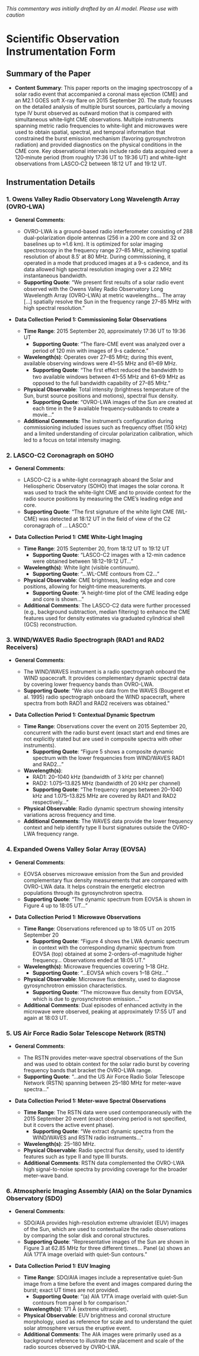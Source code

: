 _This commentary was initially drafted by an AI model. Please use with caution_

# Scientific Observation Instrumentation Form

## Summary of the Paper
- **Content Summary**: This paper reports on the imaging spectroscopy of a solar radio event that accompanied a coronal mass ejection (CME) and an M2.1 GOES soft X-ray flare on 2015 September 20. The study focuses on the detailed analysis of multiple burst sources, particularly a moving type IV burst observed as outward motion that is compared with simultaneous white‐light CME observations. Multiple instruments spanning metric radio frequencies to white-light and microwaves were used to obtain spatial, spectral, and temporal information that constrained the burst emission mechanism (favoring gyrosynchrotron radiation) and provided diagnostics on the physical conditions in the CME core. Key observational intervals include radio data acquired over a 120‐minute period (from roughly 17:36 UT to 19:36 UT) and white-light observations from LASCO‐C2 between 18:12 UT and 19:12 UT.

## Instrumentation Details

### 1. Owens Valley Radio Observatory Long Wavelength Array (OVRO-LWA)
- **General Comments**:
  - OVRO-LWA is a ground-based radio interferometer consisting of 288 dual-polarization dipole antennas (256 in a 200 m core and 32 on baselines up to ≈1.6 km). It is optimized for solar imaging spectroscopy in the frequency range 27–85 MHz, achieving spatial resolution of about 8.5′ at 80 MHz. During commissioning, it operated in a mode that produced images at a 9-s cadence, and its data allowed high spectral resolution imaging over a 22 MHz instantaneous bandwidth.
  - **Supporting Quote**: “We present ﬁrst results of a solar radio event observed with the Owens Valley Radio Observatory Long Wavelength Array (OVRO-LWA) at metric wavelengths… The array [...] spatially resolve the Sun in the frequency range 27–85 MHz with high spectral resolution.”

- **Data Collection Period 1: Commissioning Solar Observations**
  - **Time Range**: 2015 September 20, approximately 17:36 UT to 19:36 UT  
    - **Supporting Quote**: “The ﬂare-CME event was analyzed over a period of 120 min with images of 9-s cadence.”
  - **Wavelength(s)**: Operates over 27–85 MHz; during this event, available observing windows were 41–55 MHz and 61–69 MHz.
    - **Supporting Quote**: “The ﬁrst effect reduced the bandwidth to two available windows between 41–55 MHz and 61–69 MHz as opposed to the full bandwidth capability of 27–85 MHz.”
  - **Physical Observable**: Total intensity (brightness temperature of the Sun, burst source positions and motions), spectral flux density.
    - **Supporting Quote**: “OVRO-LWA images of the Sun are created at each time in the 9 available frequency‐subbands to create a movie…”  
  - **Additional Comments**: The instrument’s configuration during commissioning included issues such as frequency offset (150 kHz) and a limited understanding of circular polarization calibration, which led to a focus on total intensity imaging.

### 2. LASCO-C2 Coronagraph on SOHO
- **General Comments**:
  - LASCO-C2 is a white-light coronagraph aboard the Solar and Heliospheric Observatory (SOHO) that images the solar corona. It was used to track the white-light CME and to provide context for the radio source positions by measuring the CME’s leading edge and core.
  - **Supporting Quote**: “The ﬁrst signature of the white light CME (WL-CME) was detected at 18:12 UT in the ﬁeld of view of the C2 coronagraph of ... LASCO.”

- **Data Collection Period 1: CME White-Light Imaging**
  - **Time Range**: 2015 September 20, from 18:12 UT to 19:12 UT  
    - **Supporting Quote**: “LASCO-C2 images with a 12-min cadence were obtained between 18:12–19:12 UT…”
  - **Wavelength(s)**: White light (visible continuum).
    - **Supporting Quote**: “...WL-CME contours from C2…”
  - **Physical Observable**: CME brightness, leading edge and core positions, allowing for height-time measurements.
    - **Supporting Quote**: “A height-time plot of the CME leading edge and core is shown…”
  - **Additional Comments**: The LASCO-C2 data were further processed (e.g., background subtraction, median filtering) to enhance the CME features used for density estimates via graduated cylindrical shell (GCS) reconstruction.

### 3. WIND/WAVES Radio Spectrograph (RAD1 and RAD2 Receivers)
- **General Comments**:
  - The WIND/WAVES instrument is a radio spectrograph onboard the WIND spacecraft. It provides complementary dynamic spectral data by covering lower frequency bands than OVRO-LWA.
  - **Supporting Quote**: “We also use data from the WAVES (Bougeret et al. 1995) radio spectrograph onboard the WIND spacecraft, where spectra from both RAD1 and RAD2 receivers was obtained.”

- **Data Collection Period 1: Contextual Dynamic Spectrum**
  - **Time Range**: Observations cover the event on 2015 September 20, concurrent with the radio burst event (exact start and end times are not explicitly stated but are used in composite spectra with other instruments).
    - **Supporting Quote**: “Figure 5 shows a composite dynamic spectrum with the lower frequencies from WIND/WAVES RAD1 and RAD2…”
  - **Wavelength(s)**:
    - RAD1: 20–1040 kHz (bandwidth of 3 kHz per channel)
    - RAD2: 1.075–13.825 MHz (bandwidth of 20 kHz per channel)
    - **Supporting Quote**: “The frequency ranges between 20–1040 kHz and 1.075–13.825 MHz are covered by RAD1 and RAD2 respectively…”
  - **Physical Observable**: Radio dynamic spectrum showing intensity variations across frequency and time.
  - **Additional Comments**: The WAVES data provide the lower frequency context and help identify type II burst signatures outside the OVRO-LWA frequency range.

### 4. Expanded Owens Valley Solar Array (EOVSA)
- **General Comments**:
  - EOVSA observes microwave emission from the Sun and provided complementary flux density measurements that are compared with OVRO-LWA data. It helps constrain the energetic electron populations through its gyrosynchrotron spectra.
  - **Supporting Quote**: “The dynamic spectrum from EOVSA is shown in Figure 4 up to 18:05 UT...”

- **Data Collection Period 1: Microwave Observations**
  - **Time Range**: Observations referenced up to 18:05 UT on 2015 September 20  
    - **Supporting Quote**: “Figure 4 shows the LWA dynamic spectrum in context with the corresponding dynamic spectrum from EOVSA (top) obtained at some 2-orders-of-magnitude higher frequency… Observations ended at 18:05 UT.”
  - **Wavelength(s)**: Microwave frequencies covering 1–18 GHz.
    - **Supporting Quote**: “...EOVSA which covers 1–18 GHz…”
  - **Physical Observable**: Microwave flux density, used to diagnose gyrosynchrotron emission characteristics.
    - **Supporting Quote**: “The microwave ﬂux density from EOVSA, which is due to gyrosynchrotron emission…”
  - **Additional Comments**: Dual episodes of enhanced activity in the microwave were observed, peaking at approximately 17:55 UT and again at 18:03 UT.

### 5. US Air Force Radio Solar Telescope Network (RSTN)
- **General Comments**:
  - The RSTN provides meter-wave spectral observations of the Sun and was used to obtain context for the solar radio burst by covering frequency bands that bracket the OVRO-LWA range.
  - **Supporting Quote**: “...and the US Air Force Radio Solar Telescope Network (RSTN) spanning between 25–180 MHz for meter-wave spectra…”

- **Data Collection Period 1: Meter-wave Spectral Observations**
  - **Time Range**: The RSTN data were used contemporaneously with the 2015 September 20 event (exact observing period is not specified, but it covers the active event phase).
    - **Supporting Quote**: “We extract dynamic spectra from the WIND/WAVES and RSTN radio instruments…”
  - **Wavelength(s)**: 25–180 MHz.
  - **Physical Observable**: Radio spectral flux density, used to identify features such as type II and type III bursts.
  - **Additional Comments**: RSTN data complemented the OVRO-LWA high signal-to-noise spectra by providing coverage for the broader meter-wave band.

### 6. Atmospheric Imaging Assembly (AIA) on the Solar Dynamics Observatory (SDO)
- **General Comments**:
  - SDO/AIA provides high-resolution extreme ultraviolet (EUV) images of the Sun, which are used to contextualize the radio observations by comparing the solar disk and coronal structures.
  - **Supporting Quote**: “Representative images of the Sun are shown in Figure 3 at 62.85 MHz for three different times… Panel (a) shows an AIA 171˚A image overlaid with quiet-Sun contours.”

- **Data Collection Period 1: EUV Imaging**
  - **Time Range**: SDO/AIA images include a representative quiet-Sun image from a time before the event and images compared during the burst; exact UT times are not provided.
    - **Supporting Quote**: “(a) AIA 171˚A image overlaid with quiet-Sun contours from panel b for comparison.”
  - **Wavelength(s)**: 171 Å (extreme ultraviolet).
  - **Physical Observable**: EUV brightness and coronal structure morphology, used as reference for scale and to understand the quiet solar atmosphere versus the eruptive event.
  - **Additional Comments**: The AIA images were primarily used as a background reference to illustrate the placement and scale of the radio sources observed by OVRO-LWA.
